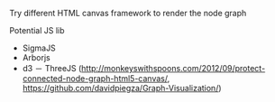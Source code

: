 Try different HTML canvas framework to render the node graph 

Potential JS lib
- SigmaJS
- Arborjs
- d3
－ ThreeJS (http://monkeyswithspoons.com/2012/09/protect-connected-node-graph-html5-canvas/, https://github.com/davidpiegza/Graph-Visualization/)
